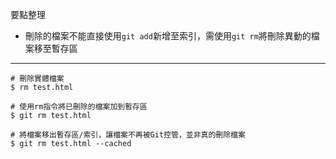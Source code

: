 要點整理
- 刪除的檔案不能直接使用`git add`新增至索引，需使用`git rm`將刪除異動的檔案移至暫存區	

---

```
# 刪除實體檔案
$ rm test.html
 
# 使用rm指令將已刪除的檔案加到暫存區
$ git rm test.html

# 將檔案移出暫存區/索引，讓檔案不再被Git控管，並非真的刪除檔案
$ git rm test.html --cached
```